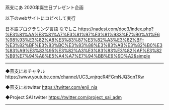 燕支にあ 2020年誕生日プレゼント企画

以下のwebサイトにコピペして実行

日本語プログラミング言語 なでしこ
https://nadesi.com/doc3/index.php?%E3%81%AA%E3%81%A7%E3%81%97%E3%81%933%E7%B0%A1%E6%98%93%E3%82%A8%E3%83%87%E3%82%A3%E3%82%BF-%E3%82%BF%E3%83%BC%E3%83%88%E3%83%AB%E3%82%B0%E3%83%A9%E3%83%95%E3%82%A3%E3%83%83%E3%82%AF%E3%82%B9%E7%94%A8%E5%A4%A7%E7%94%BB%E9%9D%A2&simple

----------------------------------------------------------

◆燕支にあチャネル
https://www.youtube.com/channel/UC3_vnjrqcR4FGmNJQ3qnTKw

◆燕支にあtwitter
https://twitter.com/enji_nia

◆Project SAI twitter
https://twitter.com/project_sai_adm

----------------------------------------------------------
